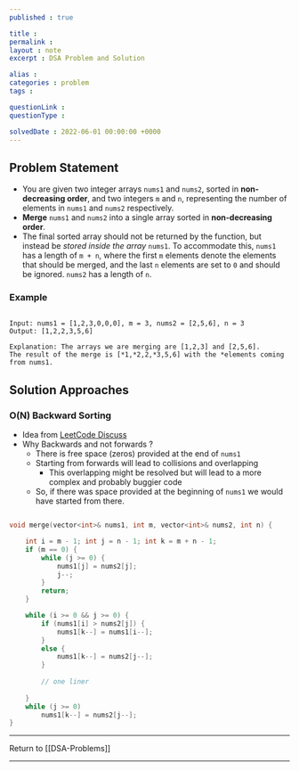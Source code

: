```yaml
---
published : true

title : 
permalink : 
layout : note
excerpt : DSA Problem and Solution

alias : 
categories : problem
tags : 

questionLink : 
questionType : 

solvedDate : 2022-06-01 00:00:00 +0000
---
```


## Problem Statement

- You are given two integer arrays `nums1` and `nums2`, sorted in **non-decreasing order**, and two integers `m` and `n`, representing the number of elements in `nums1` and `nums2` respectively.
- **Merge** `nums1` and `nums2` into a single array sorted in **non-decreasing order**.
- The final sorted array should not be returned by the function, but instead be _stored inside the array_ `nums1`. To accommodate this, `nums1` has a length of `m + n`, where the first `m` elements denote the elements that should be merged, and the last `n` elements are set to `0` and should be ignored. `nums2` has a length of `n`.


### Example

```

Input: nums1 = [1,2,3,0,0,0], m = 3, nums2 = [2,5,6], n = 3
Output: [1,2,2,3,5,6]

Explanation: The arrays we are merging are [1,2,3] and [2,5,6].
The result of the merge is [*1,*2,2,*3,5,6] with the *elements coming from nums1.

```

## Solution Approaches

### O(N) Backward Sorting

- Idea from [LeetCode Discuss](https://leetcode.com/problems/merge-sorted-array/discuss/600243/C%2B%2B-solution-O(m%2Bn)-solution-with-detailed-explanation.)
- Why Backwards and not forwards ?
	- There is free space (zeros) provided at the end of `nums1`
	- Starting from forwards will lead to collisions and overlapping
		- This overlapping might be resolved but will lead to a more complex and probably buggier code
	- So, if there was space provided at the beginning of `nums1` we would have started from there.


```cpp

void merge(vector<int>& nums1, int m, vector<int>& nums2, int n) {

	int i = m - 1; int j = n - 1; int k = m + n - 1;
	if (m == 0) {
		while (j >= 0) {
			nums1[j] = nums2[j];
			j--;
		}
		return;
	}

	while (i >= 0 && j >= 0) {
		if (nums1[i] > nums2[j]) {
			nums1[k--] = nums1[i--];
		}
		else {
			nums1[k--] = nums2[j--];
		}
		
		// one liner
		
	}
	while (j >= 0)
		nums1[k--] = nums2[j--];
}

```

---

Return to [[DSA-Problems]]

---
